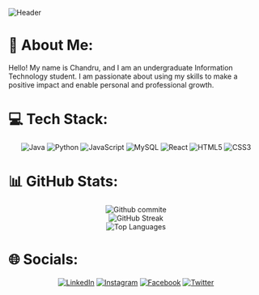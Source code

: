 ![Header](https://mir-s3-cdn-cf.behance.net/project_modules/max_1200/79731568097599.5b50bca477735.jpg)

# 💫 About Me:

Hello! My name is Chandru, and I am an undergraduate Information Technology student. I am passionate about using my skills to make a positive impact and enable personal and professional growth.

# 💻 Tech Stack:

<p align="center">
<img src="https://img.shields.io/badge/java-%23ED8B00.svg?style=for-the-badge&logo=java&logoColor=white" alt="Java" />
<img src="https://img.shields.io/badge/python-3670A0?style=for-the-badge&logo=python&logoColor=ffdd54" alt="Python" />
<img src="https://img.shields.io/badge/javascript-%23323330.svg?style=for-the-badge&logo=javascript&logoColor=%23F7DF1E" alt="JavaScript" />
<img src="https://img.shields.io/badge/mysql-%2300f.svg?style=for-the-badge&logo=mysql&logoColor=white" alt="MySQL" />
<img src="https://img.shields.io/badge/react-%2320232a.svg?style=for-the-badge&logo=react&logoColor=%2361DAFB" alt="React" />
<img src="https://img.shields.io/badge/html5-%23E34F26.svg?style=for-the-badge&logo=html5&logoColor=white" alt="HTML5" />
<img src="https://img.shields.io/badge/css3-%231572B6.svg?style=for-the-badge&logo=css3&logoColor=white" alt="CSS3" />
</p>

# 📊 GitHub Stats:

<p align="center">
<img src="https://github-readme-stats.vercel.app/api?username=Chandru3493&theme=vue-dark&hide_border=false&include_all_commits=false&count_private=false" alt="Github commite" />
<br/>
<img src="https://github-readme-streak-stats.herokuapp.com/?user=Chandru3493&theme=vue-dark&hide_border=false" alt="GitHub Streak" />
<br />
<img src="https://github-readme-stats.vercel.app/api/top-langs/?username=Chandru3493&theme=vue-dark&hide_border=false&include_all_commits=true&count_private=true&layout=compact" alt="Top Languages" />
</p>

# 🌐 Socials:

<p align="center">
<a href="https://www.linkedin.com/in/chandru3493/"><img src="https://img.shields.io/badge/LinkedIn-%230077B5.svg?logo=linkedin&logoColor=white" alt="LinkedIn" /></a>
<a href="https://www.instagram.com/chandru_3494/"><img src="https://img.shields.io/badge/Instagram-%23E4405F.svg?logo=Instagram&logoColor=white" alt="Instagram" /></a>
<a href="https://facebook.com/CHANDRU3493"><img src="https://img.shields.io/badge/Facebook-%231877F2.svg?logo=Facebook&logoColor=white" alt="Facebook"/></a>
<a href="https://twitter.com/chandru_3493"><img src="https://img.shields.io/badge/Twitter-%231DA1F2.svg?logo=Twitter&logoColor=white" alt="Twitter" /></a>
</p>
